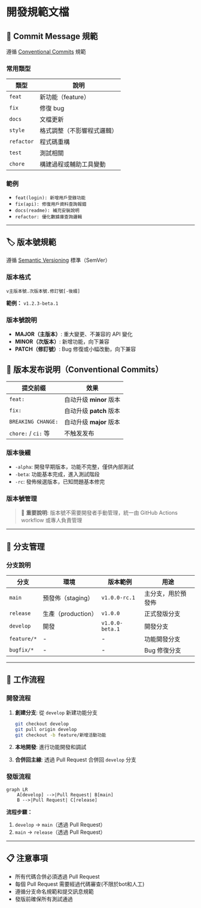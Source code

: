 # 開發規範文檔

## 📝 Commit Message 規範

遵循 [Conventional Commits](https://www.conventionalcommits.org/) 規範

### 常用類型

| 類型 | 說明 |
|------|------|
| `feat` | 新功能（feature） |
| `fix` | 修復 bug |
| `docs` | 文檔更新 |
| `style` | 格式調整（不影響程式邏輯） |
| `refactor` | 程式碼重構 |
| `test` | 測試相關 |
| `chore` | 構建過程或輔助工具變動 |

### 範例

- `feat(login): 新增用戶登錄功能`
- `fix(api): 修復用戶資料查詢報錯`
- `docs(readme): 補充安裝說明`
- `refactor: 優化數據庫查詢邏輯`

---

## 🏷️ 版本號規範

遵循 [Semantic Versioning](https://semver.org) 標準（SemVer）

### 版本格式

```
v主版本號.次版本號.修訂號[-後綴]
```

**範例：** `v1.2.3-beta.1`

### 版本號說明

- **MAJOR（主版本）**: 重大變更、不兼容的 API 變化
- **MINOR（次版本）**: 新增功能，向下兼容
- **PATCH（修訂號）**: Bug 修復或小幅改動，向下兼容

## 📌 版本发布说明（Conventional Commits）

| 提交前缀 | 效果 |
| --- | --- |
| `feat:` | 自动升级 **minor** 版本 |
| `fix:` | 自动升级 **patch** 版本 |
| `BREAKING CHANGE:` | 自动升级 **major** 版本 |
| `chore:` / `ci:` 等 | 不触发发布 |
### 版本後綴

- `-alpha`: 開發早期版本，功能不完整，僅供內部測試
- `-beta`: 功能基本完成，進入測試階段
- `-rc`: 發佈候選版本，已知問題基本修完

### 版本號管理

> 📌 **重要說明**: 版本號不需要開發者手動管理，統一由 GitHub Actions workflow 或專人負責管理

---

## 🌲 分支管理

### 分支說明

| 分支 | 環境 | 版本範例 | 用途 |
|------|------|----------|------|
| `main` | 預發佈（staging） | `v1.0.0-rc.1` | 主分支，用於預發佈 |
| `release` | 生產（production） | `v1.0.0` | 正式發版分支 |
| `develop` | 開發 | `v1.0.0-beta.1` | 開發分支 |
| `feature/*` | - | - | 功能開發分支 |
| `bugfix/*` | - | - | Bug 修復分支 |

---

## 🔄 工作流程

### 開發流程

1. **創建分支**: 從 `develop` 新建功能分支
   ```bash
   git checkout develop
   git pull origin develop
   git checkout -b feature/新增活動功能
   ```

2. **本地開發**: 進行功能開發和調試

3. **合併回主線**: 透過 Pull Request 合併回 `develop` 分支

### 發版流程

```mermaid
graph LR
    A[develop] -->|Pull Request| B[main]
    B -->|Pull Request| C[release]
```

**流程步驟：**
1. `develop` → `main`（透過 Pull Request）
2. `main` → `release`（透過 Pull Request）

---

## 📋 注意事項

- 所有代碼合併必須透過 Pull Request
- 每個 Pull Request 需要經過代碼審查(不限於bot和人工)
- 遵循分支命名規範和提交訊息規範
- 發版前確保所有測試通過
